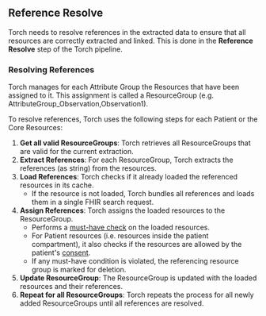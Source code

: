 ## Reference Resolve

Torch needs to resolve references in the extracted data to ensure that all resources are correctly extracted and linked.
This is done in the **Reference Resolve** step of the Torch pipeline.

### Resolving References

Torch manages for each Attribute Group the Resources that have been assigned to it.
This assignment is called a ResourceGroup (e.g. AttributeGroup_Observation,Observation1).

To resolve references, Torch uses the following steps for each Patient or the Core Resources:

1. **Get all valid ResourceGroups**: Torch retrieves all ResourceGroups that are valid for the current extraction.
2. **Extract References**: For each ResourceGroup, Torch extracts the references (as string) from the resources.
3. **Load References**: Torch checks if it already loaded the referenced resources in its cache.
    - If the resource is not loaded, Torch bundles all references and loads them in a single FHIR search request.
4. **Assign References**: Torch assigns the loaded resources to the ResourceGroup.
    - Performs a [must-have check](must-have.md) on the loaded resources.
    - For Patient resources (i.e. resources inside the patient compartment), it also checks if the resources are allowed 
by the patient's [consent](consent.md).
    - If any must-have condition is violated, the referencing resource group is marked for deletion.
5. **Update ResourceGroup**: The ResourceGroup is updated with the loaded resources and their references.
6. **Repeat for all ResourceGroups**: Torch repeats the process for all newly added ResourceGroups until all references
   are resolved.
